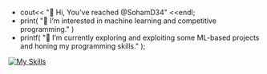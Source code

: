 - cout<< "👋 Hi, You've reached @SohamD34" <<endl;
- print( "👀 I’m interested in machine learning and competitive programming." )
- printf( "🌱 I’m currently exploring and exploiting some ML-based projects and honing my programming skills." );

[![My Skills](https://skillicons.dev/icons?i=js,html,css,javascipt,c,cpp,python,r,verilog)](https://skillicons.dev)
